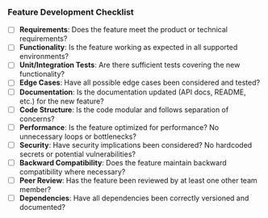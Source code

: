 ### Feature Development Checklist
- [ ] **Requirements**: Does the feature meet the product or technical requirements?
- [ ] **Functionality**: Is the feature working as expected in all supported environments?
- [ ] **Unit/Integration Tests**: Are there sufficient tests covering the new functionality?
- [ ] **Edge Cases**: Have all possible edge cases been considered and tested?
- [ ] **Documentation**: Is the documentation updated (API docs, README, etc.) for the new feature?
- [ ] **Code Structure**: Is the code modular and follows separation of concerns?
- [ ] **Performance**: Is the feature optimized for performance? No unnecessary loops or bottlenecks?
- [ ] **Security**: Have security implications been considered? No hardcoded secrets or potential vulnerabilities?
- [ ] **Backward Compatibility**: Does the feature maintain backward compatibility where necessary?
- [ ] **Peer Review**: Has the feature been reviewed by at least one other team member?
- [ ] **Dependencies**: Have all dependencies been correctly versioned and documented?
